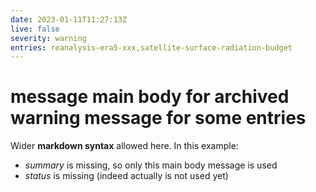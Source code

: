 ```yaml
---
date: 2023-01-11T11:27:13Z
live: false
severity: warning
entries: reanalysis-era5-xxx,satellite-surface-radiation-budget
---
```

 
# message main body for archived warning message for some entries 
 
Wider **markdown syntax** allowed here. In this example:
* *summary* is missing, so only this main body message is used
* *status* is missing (indeed actually is not used yet)

